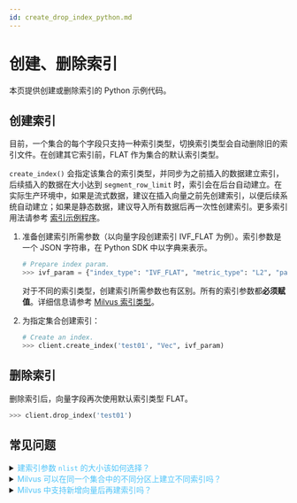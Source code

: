 ```yaml
---
id: create_drop_index_python.md
---
```


# 创建、删除索引

本页提供创建或删除索引的 Python 示例代码。

## 创建索引

目前，一个集合的每个字段只支持一种索引类型，切换索引类型会自动删除旧的索引文件。在创建其它索引前，FLAT 作为集合的默认索引类型。

<div class="alert note">
<code>create_index()</code> 会指定该集合的索引类型，并同步为之前插入的数据建立索引，后续插入的数据在大小达到 <code>segment_row_limit</code> 时，索引会在后台自动建立。在实际生产环境中，如果是流式数据，建议在插入向量之前先创建索引，以便后续系统自动建立；如果是静态数据，建议导入所有数据后再一次性创建索引。更多索引用法请参考 <a href="https://github.com/milvus-io/pymilvus/blob/0.3.0/examples/example_index.py">索引示例程序</a>。
</div>

1. 准备创建索引所需参数（以向量字段创建索引 IVF_FLAT 为例）。索引参数是一个 JSON 字符串，在 Python SDK 中以字典来表示。

   ```python
   # Prepare index param.
   >>> ivf_param = {"index_type": "IVF_FLAT", "metric_type": "L2", "params": {"nlist": 4096}}
   ```

   <div class="alert note">
   对于不同的索引类型，创建索引所需参数也有区别。所有的索引参数都<b>必须赋值</b>。详细信息请参考 <a href="index.md">Milvus 索引类型</a>。
   </div>


2. 为指定集合创建索引：

   ```python
   # Create an index.
   >>> client.create_index('test01', "Vec", ivf_param)
   ```

## 删除索引

删除索引后，向量字段再次使用默认索引类型 FLAT。

```python
>>> client.drop_index('test01')
```

## 常见问题

<details>
<summary><font color="#4fc4f9">建索引参数 <code>nlist</code> 的大小该如何选择？</font></summary>
该值需要根据具体的使用情况去设置。详见 <a href="tuning.md#索引">性能调优 > 索引</a> 和 <a href="https://www.milvus.io/cn/blogs/2020-2-16-api-setting.md">如何设置 Milvus 参数</a>。
</details>
<details>
<summary><font color="#4fc4f9">Milvus 可以在同一个集合中的不同分区上建立不同索引吗？</font></summary>
不可以。同一个集合在某一刻只能有一种索引。
</details>
<details>
<summary><font color="#4fc4f9">Milvus 中支持新增向量后再建索引吗？</font></summary>
支持。Milvus 中数据是分文件存储的，后续新增向量会存在新的数据文件中。该文件达到一定量后会自动触发建立索引，生成一个新的索引文件，不会影响之前已经建立过的索引。
</details>

